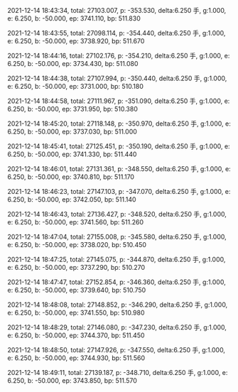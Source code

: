 2021-12-14 18:43:34, total: 27103.007, p: -353.530, delta:6.250 手, g:1.000, e: 6.250, b: -50.000, ep: 3741.110, bp: 511.830

2021-12-14 18:43:55, total: 27098.114, p: -354.440, delta:6.250 手, g:1.000, e: 6.250, b: -50.000, ep: 3738.920, bp: 511.670

2021-12-14 18:44:16, total: 27102.176, p: -354.210, delta:6.250 手, g:1.000, e: 6.250, b: -50.000, ep: 3734.430, bp: 511.080

2021-12-14 18:44:38, total: 27107.994, p: -350.440, delta:6.250 手, g:1.000, e: 6.250, b: -50.000, ep: 3731.000, bp: 510.180

2021-12-14 18:44:58, total: 27111.967, p: -351.090, delta:6.250 手, g:1.000, e: 6.250, b: -50.000, ep: 3731.950, bp: 510.380

2021-12-14 18:45:20, total: 27118.148, p: -350.970, delta:6.250 手, g:1.000, e: 6.250, b: -50.000, ep: 3737.030, bp: 511.000

2021-12-14 18:45:41, total: 27125.451, p: -350.190, delta:6.250 手, g:1.000, e: 6.250, b: -50.000, ep: 3741.330, bp: 511.440

2021-12-14 18:46:01, total: 27131.361, p: -348.550, delta:6.250 手, g:1.000, e: 6.250, b: -50.000, ep: 3740.810, bp: 511.170

2021-12-14 18:46:23, total: 27147.103, p: -347.070, delta:6.250 手, g:1.000, e: 6.250, b: -50.000, ep: 3742.050, bp: 511.140

2021-12-14 18:46:43, total: 27136.427, p: -348.520, delta:6.250 手, g:1.000, e: 6.250, b: -50.000, ep: 3741.560, bp: 511.260

2021-12-14 18:47:04, total: 27155.008, p: -345.580, delta:6.250 手, g:1.000, e: 6.250, b: -50.000, ep: 3738.020, bp: 510.450

2021-12-14 18:47:25, total: 27145.075, p: -344.870, delta:6.250 手, g:1.000, e: 6.250, b: -50.000, ep: 3737.290, bp: 510.270

2021-12-14 18:47:47, total: 27152.854, p: -346.360, delta:6.250 手, g:1.000, e: 6.250, b: -50.000, ep: 3739.640, bp: 510.750

2021-12-14 18:48:08, total: 27148.852, p: -346.290, delta:6.250 手, g:1.000, e: 6.250, b: -50.000, ep: 3741.550, bp: 510.980

2021-12-14 18:48:29, total: 27146.080, p: -347.230, delta:6.250 手, g:1.000, e: 6.250, b: -50.000, ep: 3744.370, bp: 511.450

2021-12-14 18:48:50, total: 27147.926, p: -347.550, delta:6.250 手, g:1.000, e: 6.250, b: -50.000, ep: 3744.930, bp: 511.560

2021-12-14 18:49:11, total: 27139.187, p: -348.710, delta:6.250 手, g:1.000, e: 6.250, b: -50.000, ep: 3743.850, bp: 511.570